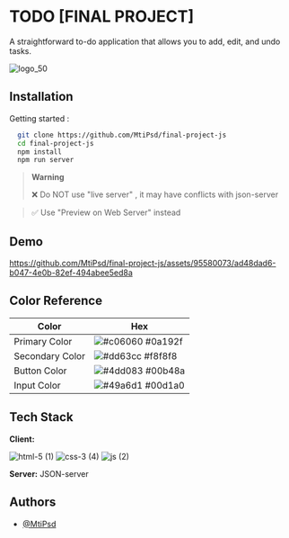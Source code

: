 
# TODO [FINAL PROJECT]

A straightforward to-do application that allows you to add, edit, and undo tasks.

![logo_50](https://github.com/MtiPsd/final-project-js/assets/95580073/15aa86d7-8edf-4883-b3a6-08f383a2bda1)

## Installation

Getting started :

```bash
  git clone https://github.com/MtiPsd/final-project-js
  cd final-project-js
  npm install
  npm run server
```
> **Warning**
> 
> ❌ Do NOT use "live server" , it may have conflicts with json-server

> ✅ Use "Preview on Web Server" instead

## Demo


https://github.com/MtiPsd/final-project-js/assets/95580073/ad48dad6-b047-4e0b-82ef-494abee5ed8a


## Color Reference

| Color             | Hex                                                                |
| ----------------- | ------------------------------------------------------------------ |
| Primary Color | ![#c06060](https://via.placeholder.com/10/c06060?text=+) #0a192f |
| Secondary Color | ![#dd63cc](https://via.placeholder.com/10/dd63cc?text=+) #f8f8f8 |
| Button Color | ![#4dd083](https://via.placeholder.com/10/4dd083?text=+) #00b48a |
| Input Color | ![#49a6d1](https://via.placeholder.com/10/49a6d1?text=+) #00d1a0 |


## Tech Stack

**Client:** 

![html-5 (1)](https://github.com/MtiPsd/final-project-js/assets/95580073/99835e31-5189-4794-9e69-276af8392481)
![css-3 (4)](https://github.com/MtiPsd/final-project-js/assets/95580073/6e5bfbd1-82ee-4d2a-8e3c-7481d7b79bf9)
![js (2)](https://github.com/MtiPsd/final-project-js/assets/95580073/a390e1e6-a976-480a-a998-98332294bd1c)


**Server:** JSON-server


## Authors

- [@MtiPsd](https://www.github.com/MtiPsd)

